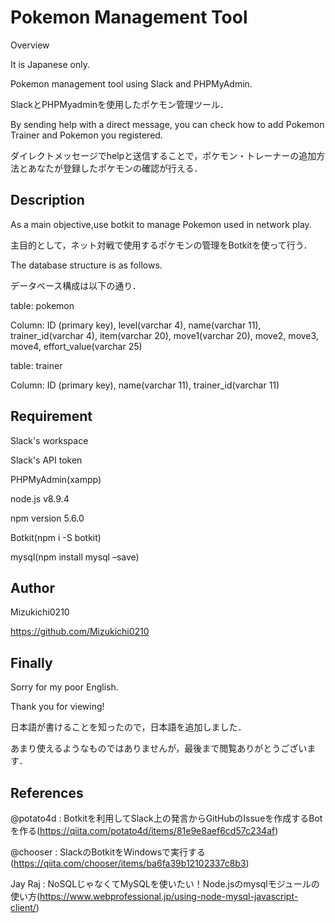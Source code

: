 # Pokemon Management Tool
Overview

It is Japanese only.

Pokemon management tool using Slack and PHPMyAdmin.

SlackとPHPMyadminを使用したポケモン管理ツール．

By sending help with a direct message, you can check how to add Pokemon Trainer and Pokemon you registered.

ダイレクトメッセージでhelpと送信することで，ポケモン・トレーナーの追加方法とあなたが登録したポケモンの確認が行える．

## Description
As a main objective,use botkit to manage Pokemon used in network play.

主目的として，ネット対戦で使用するポケモンの管理をBotkitを使って行う．

The database structure is as follows.

データベース構成は以下の通り．

table: pokemon

Column: ID (primary key), level(varchar 4), name(varchar 11), trainer_id(varchar 4), item(varchar 20), move1(varchar 20), move2, move3, move4, effort_value(varchar 25)

table: trainer

Column: ID (primary key), name(varchar 11), trainer_id(varchar 11)

## Requirement
Slack's workspace

Slack's API token

PHPMyAdmin(xampp)

node.js v8.9.4

npm version 5.6.0

Botkit(npm i -S botkit)

mysql(npm install mysql –save)

## Author
Mizukichi0210

https://github.com/Mizukichi0210


## Finally
Sorry for my poor English.

Thank you for viewing!

日本語が書けることを知ったので，日本語を追加しました．

あまり使えるようなものではありませんが，最後まで閲覧ありがとうございます．

## References
@potato4d : Botkitを利用してSlack上の発言からGitHubのIssueを作成するBotを作る(https://qiita.com/potato4d/items/81e9e8aef6cd57c234af)

@chooser : SlackのBotkitをWindowsで実行する(https://qiita.com/chooser/items/ba6fa39b12102337c8b3)

Jay Raj : NoSQLじゃなくてMySQLを使いたい！Node.jsのmysqlモジュールの使い方(https://www.webprofessional.jp/using-node-mysql-javascript-client/)
